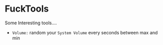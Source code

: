 # FuckTools

Some Interesting tools....

* `Volume:` random your  `System Volume` every seconds between max and min
